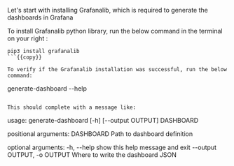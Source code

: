 Let's start with installing Grafanalib, which is required to generate the dashboards in Grafana


To install Grafanalib python library, run the below command in the terminal on your right :
```
pip3 install grafanalib
```{{copy}}

To verify if the Grafanalib installation was successful, run the below command:
```
generate-dashboard --help
```{{copy}}

This should complete with a message like:
```
usage: generate-dashboard [-h] [--output OUTPUT] DASHBOARD

positional arguments:
  DASHBOARD             Path to dashboard definition

optional arguments:
  -h, --help            show this help message and exit
  --output OUTPUT, -o OUTPUT
                        Where to write the dashboard JSON
```
